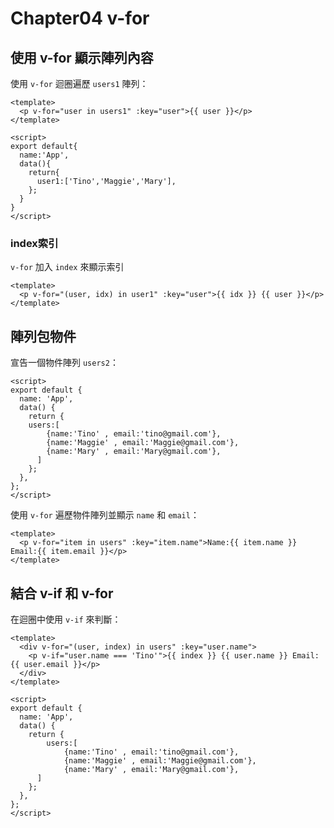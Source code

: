 # Chapter04 v-for
## 使用 v-for 顯示陣列內容

使用 `v-for` 迴圈遍歷 `users1` 陣列：

```vue
<template>
  <p v-for="user in users1" :key="user">{{ user }}</p>
</template>

<script>
export default{
  name:'App',
  data(){
    return{
      user1:['Tino','Maggie','Mary'],
    };
  }
}
</script>
```

### index索引

 `v-for` 加入 `index` 來顯示索引

```vue
<template>
  <p v-for="(user, idx) in user1" :key="user">{{ idx }} {{ user }}</p>
</template>
```

## 陣列包物件

宣告一個物件陣列 `users2`：

```vue
<script>
export default {
  name: 'App',
  data() {
    return {
    users:[
        {name:'Tino' , email:'tino@gmail.com'},
        {name:'Maggie' , email:'Maggie@gmail.com'},
        {name:'Mary' , email:'Mary@gmail.com'},
      ]
    };
  },
};
</script>
```

使用 `v-for` 遍歷物件陣列並顯示 `name` 和 `email`：

```vue
<template>
  <p v-for="item in users" :key="item.name">Name:{{ item.name }} Email:{{ item.email }}</p>
</template>
```

## 結合 v-if 和 v-for

在迴圈中使用 `v-if` 來判斷：

```vue
<template>
  <div v-for="(user, index) in users" :key="user.name">
    <p v-if="user.name === 'Tino'">{{ index }} {{ user.name }} Email:{{ user.email }}</p>
  </div>
</template>

<script>
export default {
  name: 'App',
  data() {
    return {
	    users:[
	        {name:'Tino' , email:'tino@gmail.com'},
	        {name:'Maggie' , email:'Maggie@gmail.com'},
	        {name:'Mary' , email:'Mary@gmail.com'},
      ]
    };
  },
};
</script>
```
